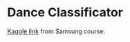 # Dance Classificator

[Kaggle link](https://www.kaggle.com/yellowduck/baseline-in-pytorch) from Samsung course.

